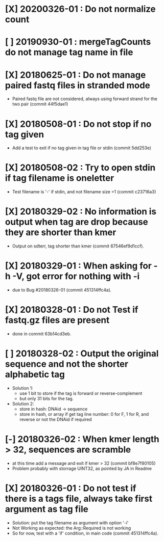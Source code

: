 # [X] 20200326-01 : Do not normalize count

# [ ] 20190930-01 : mergeTagCounts do not manage tag name in file

# [X] 20180625-01 : Do not manage paired fastq files in stranded mode
 * Paired fastq file are not considered, always using forward strand for the two pair (commit 44f5dae1)

# [X] 20180508-01 : Do not stop if no tag given
 * Add a test to exit if no tag given in tag file or stdin (commit 5dd253e)

# [X] 20180508-02 : Try to open stdin if tag filename is oneletter
 * Test filename is '-' if stdin, and not filename size =1 (commit c23716a3)

# [X] 20180329-02 : No information is output when tag are drop because they are shorter than kmer
 * Output on sdterr, tag shorter than kmer (commit 67546ef9d1ccf).

# [X] 20180329-01 : When asking for -h -V, got error for nothing with -i
 * due to Bug #20180326-01 (commit 451314ffc4a).

# [X] 20180328-01 : Do not Test if fastq.gz files are present
 * done in commit 63b14cd3eb.

# [ ] 20180328-02 : Output the original sequence and not the shorter alphabetic tag
 * Solution 1:
    - use 1 bit to store if the tag is forward or reverse-complement
    - but only 31 bits for the tag.
 * Solution 2:
    - store in hash: DNAid -> sequence
    - store in hash, or array if get tag line number: 0 for F, 1 for R, and reverse or not the DNAid if required

# [-] 20180326-02 : When kmer length > 32, sequences are scramble
 * at this time add a message and exit if kmer > 32 (commit bf8e7f80105)
 * Problem probably with storrage UINT32, as pointed by JA in Readme

# [X] 20180326-01 : Do not test if there is a tags file, always take first argument as tag file
 * Solution: put the tag filename as argument with option '-i'
 * Not Working as expected: the Arg::Required is not working
 * So for now, test with a 'if' condition, in main code (commit 451314ffc4a).
